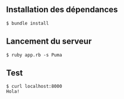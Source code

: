 ## Installation des dépendances

```
$ bundle install
```

## Lancement du serveur

```
$ ruby app.rb -s Puma
```

## Test

```
$ curl localhost:8000
Hola!
```
